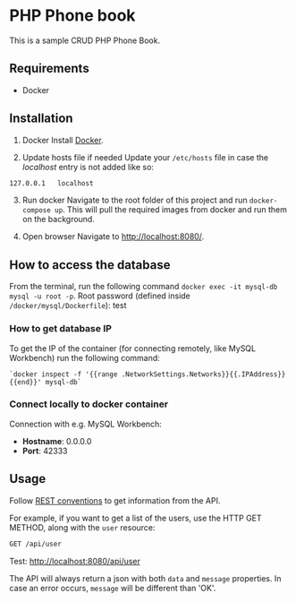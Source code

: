 # PHP Phone book
This is a sample CRUD PHP Phone Book.

## Requirements
- Docker

## Installation
1. Docker
Install [Docker](https://www.docker.com/).

2. Update hosts file if needed
Update your `/etc/hosts` file in case the *localhost* entry is not added like so:
```sh
127.0.0.1   localhost
```

3. Run docker 
Navigate to the root folder of this project and run `docker-compose up`. This will pull the required images from docker and run them on the background.

4. Open browser
Navigate to [http://localhost:8080/](http://localhost:8080/).

## How to access the database
From the terminal, run the following command `docker exec -it mysql-db mysql -u root -p`.
Root password (defined inside `/docker/mysql/Dockerfile`): test

### How to get database IP
To get the IP of the container (for connecting remotely, like MySQL Workbench) run the following command: 
```
`docker inspect -f '{{range .NetworkSettings.Networks}}{{.IPAddress}}{{end}}' mysql-db`
```

### Connect locally to docker container
Connection with e.g. MySQL Workbench:
- **Hostname**: 0.0.0.0 
- **Port**: 42333

## Usage
Follow [REST conventions](https://en.wikipedia.org/wiki/Representational_state_transfer) to get information from the API.

For example, if you want to get a list of the users, use the HTTP GET METHOD, along with the `user` resource:
```sh
GET /api/user
```

Test: [http://localhost:8080/api/user](http://localhost:8080/api/user)

The API will always return a json with both `data` and `message` properties. In case an error occurs, `message` will be different than 'OK'.
